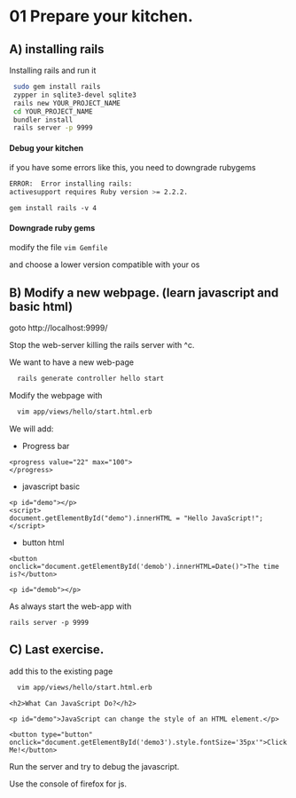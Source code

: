 # 01 Prepare your kitchen.

## A) installing rails

Installing rails and run it

```bash
 sudo gem install rails
 zypper in sqlite3-devel sqlite3
 rails new YOUR_PROJECT_NAME
 cd YOUR_PROJECT_NAME
 bundler install
 rails server -p 9999
```

#### Debug your kitchen

if you have some errors like this, you need to downgrade rubygems

```bash
ERROR:  Error installing rails:
activesupport requires Ruby version >= 2.2.2.
```

`gem install rails -v 4`

#### Downgrade ruby gems

modify the file
`vim Gemfile`

and choose a lower version compatible with your os

## B) Modify a new webpage. (learn javascript and basic html)

goto http://localhost:9999/

Stop the web-server killing the rails server with ^c.

We want to have a new web-page
```bash
  rails generate controller hello start
```

Modify the webpage with
```bash
  vim app/views/hello/start.html.erb
```

We will add:


* Progress bar
```
<progress value="22" max="100">
</progress>
```

* javascript basic
```
<p id="demo"></p>
<script>
document.getElementById("demo").innerHTML = "Hello JavaScript!";
</script> 
```

* button html

```
<button onclick="document.getElementById('demob').innerHTML=Date()">The time is?</button>

<p id="demob"></p>
```

As always start the web-app with 

```rails server -p 9999```


## C) Last exercise.

add this to the existing page

```bash
  vim app/views/hello/start.html.erb
```

```
<h2>What Can JavaScript Do?</h2>

<p id="demo">JavaScript can change the style of an HTML element.</p>

<button type="button" onclick="document.getElementById('demo3').style.fontSize='35px'">Click Me!</button>
```
Run the server and try to debug the javascript.

Use the console of firefox for js.
